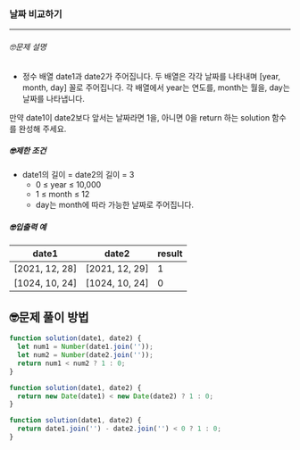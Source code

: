 ### 날짜 비교하기

---

###### 🤓문제 설명

- 정수 배열 date1과 date2가 주어집니다. 두 배열은 각각 날짜를 나타내며 [year, month, day] 꼴로 주어집니다. 각 배열에서 year는 연도를, month는 월을, day는 날짜를 나타냅니다.

만약 date1이 date2보다 앞서는 날짜라면 1을, 아니면 0을 return 하는 solution 함수를 완성해 주세요.

##### 🤓제한 조건

- date1의 길이 = date2의 길이 = 3
  - 0 ≤ year ≤ 10,000
  - 1 ≤ month ≤ 12
  - day는 month에 따라 가능한 날짜로 주어집니다.

##### 🤓입출력 예

| date1          | date2          | result |
| -------------- | -------------- | ------ |
| [2021, 12, 28] | [2021, 12, 29] | 1      |
| [1024, 10, 24] | [1024, 10, 24] | 0      |

## 🤓문제 풀이 방법

```javascript
function solution(date1, date2) {
  let num1 = Number(date1.join(''));
  let num2 = Number(date2.join(''));
  return num1 < num2 ? 1 : 0;
}
```

```javascript
function solution(date1, date2) {
  return new Date(date1) < new Date(date2) ? 1 : 0;
}
```

```javascript
function solution(date1, date2) {
  return date1.join('') - date2.join('') < 0 ? 1 : 0;
}
```
